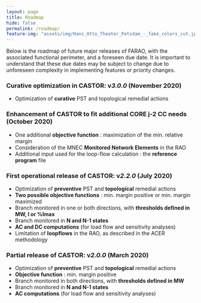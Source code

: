 ```yaml
---
layout: page
title: Roadmap
hide: false
permalink: /roadmap/
feature-img: "assets/img/Hans_Otto_Theater_Potsdam_-_fake_colors_cut.jpg"
---
```


Below is the roadmap of future major releases of FARAO, with the associated functional perimeter,
and a foreseen due date. It is important to understand that these due dates may be subject to
change due to unforeseen complexity in implementing features or priority changes. 

### Curative optimization in CASTOR: v*3.0.0* (November 2020)

- Optimization of **curative** PST and topological remedial actions

### Enhancement of CASTOR to fit additional CORE j-2 CC needs (October 2020)

- One additional **objective function** : maximization of the min. relative margin 
- Consideration of the MNEC **Monitored Network Elements** in the RAO
- Additional input used for the loop-flow calculation : the **reference program** file

### First operational release of CASTOR: v*2.2.0* (July 2020)

- Optimization of **preventive** PST and **topological** remedial actions
- **Two possible objective functions** : min. margin positive or min. margin maximized
- Branch monitored in one or both directions, with **thresholds defined in MW, I or %Imax**
- Branch monitored in **N and N-1 states**
- **AC and DC computations** (for load flow and sensitivity analyses)
- Limitation of **loopflows** in the RAO, as described in the ACER methodology

### Partial release of CASTOR: v*2.0.0* (March 2020)

- Optimization of **preventive** PST and **topological** remedial actions
- **Objective function** : min. margin positive
- Branch monitored in both directions, with **thresholds defined in MW**
- Branch monitored in **N and N-1 states**
- **AC computations** (for load flow and sensitivity analyses)




